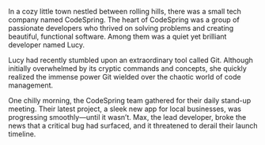 In a cozy little town nestled between rolling hills, there was a small tech company named CodeSpring. The heart of CodeSpring was a group of passionate developers who thrived on solving problems and creating beautiful, functional software. Among them was a quiet yet brilliant developer named Lucy.

Lucy had recently stumbled upon an extraordinary tool called Git. Although initially overwhelmed by its cryptic commands and concepts, she quickly realized the immense power Git wielded over the chaotic world of code management.

One chilly morning, the CodeSpring team gathered for their daily stand-up meeting. Their latest project, a sleek new app for local businesses, was progressing smoothly—until it wasn’t. Max, the lead developer, broke the news that a critical bug had surfaced, and it threatened to derail their launch timeline.

